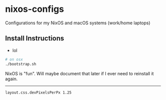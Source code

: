 # nixos-configs

Configurations for my NixOS and macOS systems (work/home laptops)

## Install Instructions

- lol

```bash
# on osx
./bootstrap.sh
```

NixOS is "fun". Will maybe document that later if I ever need to reinstall it again.

---

```
layout.css.devPixelsPerPx 1.25
```
